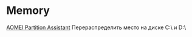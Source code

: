 # Memory

[AOMEI Partition Assistant](https://www.diskpart.com/) Перераспределить место на диске С:\ и D:\

